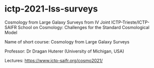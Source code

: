 # ictp-2021-lss-surveys
Cosmology from Large Galaxy Surveys from IV Joint ICTP-Trieste/ICTP-SAIFR School on Cosmology: Challenges for the Standard Cosmological Model

Name of short course: Cosmology from Large Galaxy Surveys

Professor: Dr Dragan Huterer (University of Michigan, USA)

Lectures: https://www.ictp-saifr.org/cosmo2021/
